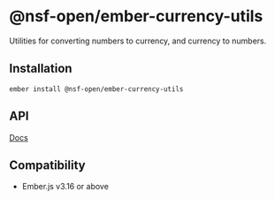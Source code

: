 @nsf-open/ember-currency-utils
==============================================================================
Utilities for converting numbers to currency, and currency to numbers.


Installation
------------------------------------------------------------------------------
```
ember install @nsf-open/ember-currency-utils
```


API
------------------------------------------------------------------------------
[Docs](docs/README.md)


Compatibility
------------------------------------------------------------------------------
* Ember.js v3.16 or above
